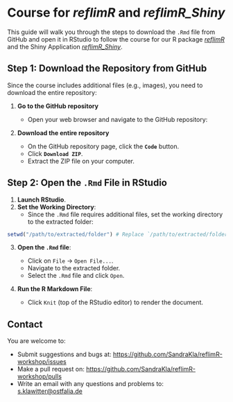 # Course for *reflimR* and *reflimR_Shiny*

This guide will walk you through the steps to download the `.Rmd` file from GitHub and open it in RStudio to follow the course for our R package [*reflimR*](https://cran.r-project.org/web/packages/reflimR/index.html) and the Shiny Application [*reflimR_Shiny*](https://github.com/SandraKla/reflimR_Shiny).

## Step 1: Download the Repository from GitHub

Since the course includes additional files (e.g., images), you need to download the entire repository:

1. **Go to the GitHub repository**
    - Open your web browser and navigate to the GitHub repository:

2. **Download the entire repository**
    - On the GitHub repository page, click the **`Code`** button.
    - Click **`Download ZIP`**.
    - Extract the ZIP file on your computer.

## Step 2: Open the `.Rmd` File in RStudio

1. **Launch RStudio**.
2. **Set the Working Directory**:
    - Since the `.Rmd` file requires additional files, set the working directory to the extracted folder:

```r
setwd("/path/to/extracted/folder") # Replace `/path/to/extracted/folder` with the actual folder path
```

3. **Open the `.Rmd` file**:
    - Click on `File` → `Open File...`.
    - Navigate to the extracted folder.
    - Select the `.Rmd` file and click `Open`.

4. **Run the R Markdown File**:
    - Click `Knit` (top of the RStudio editor) to render the document.
       
## Contact

You are welcome to:
- Submit suggestions and bugs at: https://github.com/SandraKla/reflimR-workshop/issues
- Make a pull request on: https://github.com/SandraKla/reflimR-workshop/pulls
- Write an email with any questions and problems to: s.klawitter@ostfalia.de

